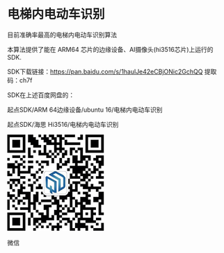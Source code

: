 # 电梯内电动车识别
目前准确率最高的电梯内电动车识别算法

本算法提供了能在 ARM64 芯片的边缘设备、AI摄像头(hi3516芯片)上运行的SDK.

SDK下载链接：https://pan.baidu.com/s/1haulJe42eCBjONic2GchQQ 
提取码：ch7f

SDK在上述百度网盘的：

起点SDK/ARM 64边缘设备/ubuntu 16/电梯内电动车识别

起点SDK/海思 Hi3516/电梯内电动车识别


![image](kefu.jpg)

微信
